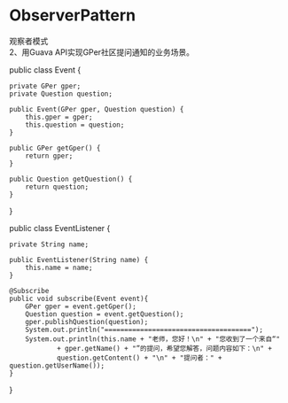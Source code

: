 # ObserverPattern
观察者模式                               
2、用Guava API实现GPer社区提问通知的业务场景。                               
                               
public class Event {                               

    private GPer gper;                               
    private Question question;                               
                               
    public Event(GPer gper, Question question) {                               
        this.gper = gper;                               
        this.question = question;                               
    }                               

    public GPer getGper() {                               
        return gper;                               
    }                               

    public Question getQuestion() {                               
        return question;                               
    }                               
                               
}                               

                               
public class EventListener {                               
                               
    private String name;                               

    public EventListener(String name) {                               
        this.name = name;                               
    }                               

    @Subscribe                               
    public void subscribe(Event event){                               
        GPer gper = event.getGper();                               
        Question question = event.getQuestion();                               
        gper.publishQuestion(question);                               
        System.out.println("=====================================");                               
        System.out.println(this.name + "老师，您好！\n" + "您收到了一个来自“"                               
                + gper.getName() + "”的提问，希望您解答，问题内容如下：\n" +                               
                question.getContent() + "\n" + "提问者：" + question.getUserName());                               
    }                                                              

}                               



